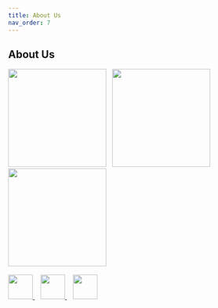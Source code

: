 ```yaml
---
title: About Us
nav_order: 7
---
```

## About Us

<img width="200" height="200" src="{{ '/assets/sai.jpeg' | relative_url }}">&nbsp;&nbsp;
<img width="200" height="200" src="{{ '/assets/sowmi.png' | relative_url }}">&nbsp;&nbsp;
<img width="200" height="200" src="{{ '/assets/vijay.png' | relative_url }}">&nbsp;&nbsp;

<a href="https://www.linkedin.com/in/sai-venkatesh/" target="_blank">
    <img width="50" height="50" src="{{ '/assets/linkedln.svg' | relative_url }}">
</a>&nbsp;&nbsp;
<a href="'https://www.linkedin.com/in/sowmiyanarayanan-g/" target="_blank">
    <img width="50" height="50" src="{{ '/assets/linkedln.svg' | relative_url }}">
</a>&nbsp;&nbsp;
<a href="https://www.linkedin.com/in/vijay-vignesh-0002/" target="_blank">
    <img width="50" height="50" src="{{ '/assets/linkedln.svg' | relative_url }}">
</a>